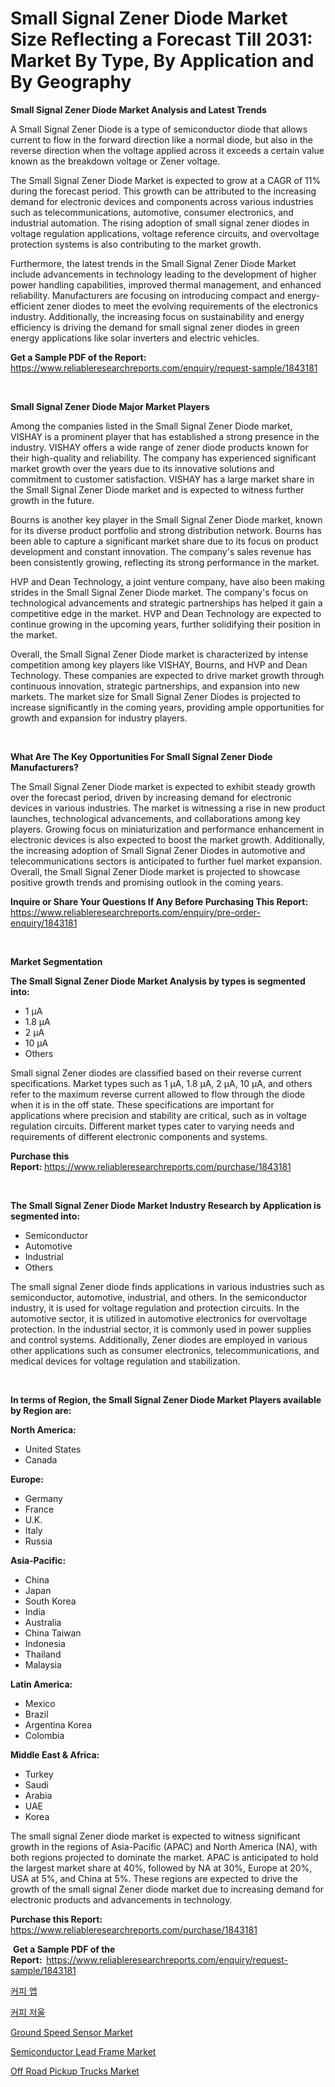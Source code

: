 <p><h1>Small Signal Zener Diode Market Size Reflecting a Forecast Till 2031: Market By Type, By Application and By Geography</h1></p><p><strong>Small Signal Zener Diode Market Analysis and Latest Trends</strong></p>
<p><p>A Small Signal Zener Diode is a type of semiconductor diode that allows current to flow in the forward direction like a normal diode, but also in the reverse direction when the voltage applied across it exceeds a certain value known as the breakdown voltage or Zener voltage.</p><p>The Small Signal Zener Diode Market is expected to grow at a CAGR of 11% during the forecast period. This growth can be attributed to the increasing demand for electronic devices and components across various industries such as telecommunications, automotive, consumer electronics, and industrial automation. The rising adoption of small signal zener diodes in voltage regulation applications, voltage reference circuits, and overvoltage protection systems is also contributing to the market growth.</p><p>Furthermore, the latest trends in the Small Signal Zener Diode Market include advancements in technology leading to the development of higher power handling capabilities, improved thermal management, and enhanced reliability. Manufacturers are focusing on introducing compact and energy-efficient zener diodes to meet the evolving requirements of the electronics industry. Additionally, the increasing focus on sustainability and energy efficiency is driving the demand for small signal zener diodes in green energy applications like solar inverters and electric vehicles.</p></p>
<p><strong>Get a Sample PDF of the Report:&nbsp;</strong> <a href="https://www.reliableresearchreports.com/enquiry/request-sample/1843181">https://www.reliableresearchreports.com/enquiry/request-sample/1843181</a></p>
<p>&nbsp;</p>
<p><strong>Small Signal Zener Diode Major Market Players</strong></p>
<p><p>Among the companies listed in the Small Signal Zener Diode market, VISHAY is a prominent player that has established a strong presence in the industry. VISHAY offers a wide range of zener diode products known for their high-quality and reliability. The company has experienced significant market growth over the years due to its innovative solutions and commitment to customer satisfaction. VISHAY has a large market share in the Small Signal Zener Diode market and is expected to witness further growth in the future.</p><p>Bourns is another key player in the Small Signal Zener Diode market, known for its diverse product portfolio and strong distribution network. Bourns has been able to capture a significant market share due to its focus on product development and constant innovation. The company's sales revenue has been consistently growing, reflecting its strong performance in the market.</p><p>HVP and Dean Technology, a joint venture company, have also been making strides in the Small Signal Zener Diode market. The company's focus on technological advancements and strategic partnerships has helped it gain a competitive edge in the market. HVP and Dean Technology are expected to continue growing in the upcoming years, further solidifying their position in the market.</p><p>Overall, the Small Signal Zener Diode market is characterized by intense competition among key players like VISHAY, Bourns, and HVP and Dean Technology. These companies are expected to drive market growth through continuous innovation, strategic partnerships, and expansion into new markets. The market size for Small Signal Zener Diodes is projected to increase significantly in the coming years, providing ample opportunities for growth and expansion for industry players.</p></p>
<p>&nbsp;</p>
<p><strong>What Are The Key Opportunities For Small Signal Zener Diode Manufacturers?</strong></p>
<p><p>The Small Signal Zener Diode market is expected to exhibit steady growth over the forecast period, driven by increasing demand for electronic devices in various industries. The market is witnessing a rise in new product launches, technological advancements, and collaborations among key players. Growing focus on miniaturization and performance enhancement in electronic devices is also expected to boost the market growth. Additionally, the increasing adoption of Small Signal Zener Diodes in automotive and telecommunications sectors is anticipated to further fuel market expansion. Overall, the Small Signal Zener Diode market is projected to showcase positive growth trends and promising outlook in the coming years.</p></p>
<p><strong>Inquire or Share Your Questions If Any Before Purchasing This Report:</strong> <a href="https://www.reliableresearchreports.com/enquiry/pre-order-enquiry/1843181">https://www.reliableresearchreports.com/enquiry/pre-order-enquiry/1843181</a></p>
<p>&nbsp;</p>
<p><strong>Market Segmentation</strong></p>
<p><strong>The Small Signal Zener Diode Market Analysis by types is segmented into:</strong></p>
<p><ul><li>1 µA</li><li>1.8 µA</li><li>2 µA</li><li>10 µA</li><li>Others</li></ul></p>
<p><p>Small signal Zener diodes are classified based on their reverse current specifications. Market types such as 1 µA, 1.8 µA, 2 µA, 10 µA, and others refer to the maximum reverse current allowed to flow through the diode when it is in the off state. These specifications are important for applications where precision and stability are critical, such as in voltage regulation circuits. Different market types cater to varying needs and requirements of different electronic components and systems.</p></p>
<p><strong>Purchase this Report:&nbsp;</strong><a href="https://www.reliableresearchreports.com/purchase/1843181">https://www.reliableresearchreports.com/purchase/1843181</a></p>
<p>&nbsp;</p>
<p><strong>The Small Signal Zener Diode Market Industry Research by Application is segmented into:</strong></p>
<p><ul><li>Semiconductor</li><li>Automotive</li><li>Industrial</li><li>Others</li></ul></p>
<p><p>The small signal Zener diode finds applications in various industries such as semiconductor, automotive, industrial, and others. In the semiconductor industry, it is used for voltage regulation and protection circuits. In the automotive sector, it is utilized in automotive electronics for overvoltage protection. In the industrial sector, it is commonly used in power supplies and control systems. Additionally, Zener diodes are employed in various other applications such as consumer electronics, telecommunications, and medical devices for voltage regulation and stabilization.</p></p>
<p>&nbsp;</p>
<p><strong>In terms of Region, the Small Signal Zener Diode Market Players available by Region are:</strong></p>
<p>
    <p> <strong> North America: </strong>
        <ul>
            <li>United States</li>
            <li>Canada</li>
        </ul>
        </p> 
    <p> <strong> Europe: </strong>
        <ul>
            <li>Germany</li>
            <li>France</li>
            <li>U.K.</li>
            <li>Italy</li>
            <li>Russia</li>
        </ul>
        </p> 
    <p> <strong> Asia-Pacific: </strong>
        <ul>
            <li>China</li>
            <li>Japan</li>
            <li>South Korea</li>
            <li>India</li>
            <li>Australia</li>
            <li>China Taiwan</li>
            <li>Indonesia</li>
            <li>Thailand</li>
            <li>Malaysia</li>
        </ul>
        </p> 
    <p> <strong> Latin America: </strong>
        <ul>
            <li>Mexico</li>
            <li>Brazil</li>
            <li>Argentina Korea</li>
            <li>Colombia</li>
        </ul>
        </p> 
    <p> <strong> Middle East & Africa: </strong>
        <ul>
            <li>Turkey</li>
            <li>Saudi</li>
            <li>Arabia</li>
            <li>UAE</li>
            <li>Korea</li>
        </ul>
    </p>
    </p>
<p><p>The small signal Zener diode market is expected to witness significant growth in the regions of Asia-Pacific (APAC) and North America (NA), with both regions projected to dominate the market. APAC is anticipated to hold the largest market share at 40%, followed by NA at 30%, Europe at 20%, USA at 5%, and China at 5%. These regions are expected to drive the growth of the small signal Zener diode market due to increasing demand for electronic products and advancements in technology.</p></p>
<p><strong>Purchase this Report: </strong><a href="https://www.reliableresearchreports.com/purchase/1843181">https://www.reliableresearchreports.com/purchase/1843181</a></p>
<p>&nbsp;<strong>Get a Sample PDF of the Report:&nbsp;&nbsp;</strong><a href="https://www.reliableresearchreports.com/enquiry/request-sample/1843181">https://www.reliableresearchreports.com/enquiry/request-sample/1843181</a></p>
<p><strong></strong></p>
<p><p><a href="https://github.com/lzuwsfreyoq70/Market-Research-Report-List-1/blob/main/64870299615.md">커피 앱</a></p><p><a href="https://github.com/TrevorKruvalis5678/Market-Research-Report-List-1/blob/main/67468779616.md">커피 저울</a></p><p><a href="https://github.com/jhcraigie/Market-Research-Report-List-2/blob/main/ground-speed-sensor-market.md">Ground Speed Sensor Market</a></p><p><a href="https://github.com/PeterParrish5/Market-Research-Report-List-4/blob/main/semiconductor-lead-frame-market.md">Semiconductor Lead Frame Market</a></p><p><a href="https://issuu.com/reportprime-2/docs/off-road-pickup-trucks-market-size-2030.pptx">Off Road Pickup Trucks Market</a></p></p>